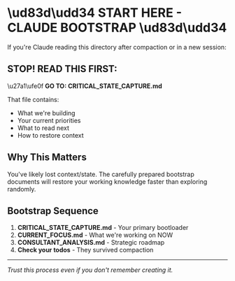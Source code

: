# \ud83d\udd34 START HERE - CLAUDE BOOTSTRAP \ud83d\udd34

If you're Claude reading this directory after compaction or in a new session:

## STOP! READ THIS FIRST:

\u27a1\ufe0f **GO TO: CRITICAL_STATE_CAPTURE.md**

That file contains:
- What we're building
- Your current priorities  
- What to read next
- How to restore context

## Why This Matters

You've likely lost context/state. The carefully prepared bootstrap documents will restore your working knowledge faster than exploring randomly.

## Bootstrap Sequence

1. **CRITICAL_STATE_CAPTURE.md** - Your primary bootloader
2. **CURRENT_FOCUS.md** - What we're working on NOW
3. **CONSULTANT_ANALYSIS.md** - Strategic roadmap
4. **Check your todos** - They survived compaction

---

*Trust this process even if you don't remember creating it.*